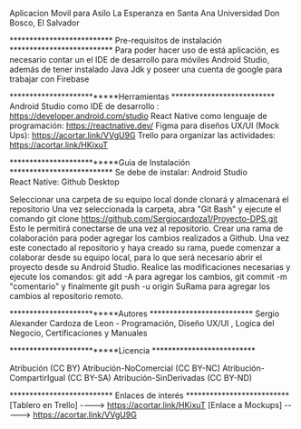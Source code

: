 Aplicacion Movil para Asilo La Esperanza en Santa Ana
Universidad Don Bosco, El Salvador

************************** Pre-requisitos de instalación **************************
Para poder hacer uso de está aplicación, es necesario contar un el IDE de desarrollo para móviles Android Studio, además de tener instalado Java Jdk y poseer una cuenta de google para trabajar con Firebase

**************************Herramientas **************************
Android Studio como IDE de desarrollo : https://developer.android.com/studio
React Native como lenguaje de programación: https://reactnative.dev/ 
Figma para diseños  UX/UI (Mock Ups): https://acortar.link/VVgU9G
Trello para organizar las actividades: https://acortar.link/HKixuT

**************************Guia de Instalación **************************
Se debe de instalar: 
Android Studio  
React Native:
Github Desktop

Seleccionar una carpeta de su equipo local donde clonará y almacenará el repositorio
Una vez seleccionada la carpeta, abra "Git Bash" y ejecute el comando git clone https://github.com/Sergiocardoza1/Proyecto-DPS.git  Esto le permitirá conectarse de una vez al repositorio.
Crear una rama de colaboración para poder agregar los cambios realizados a Github.
Una vez este conectado al repositorio y haya creado su rama, puede comenzar a colaborar desde su equipo local, para lo que será necesario abrir el proyecto desde su Android Studio.
Realice las modificaciones necesarias y ejecute los comandos: git add -A para agregar los cambios, git commit -m "comentario" y finalmente git push -u origin SuRama para agregar los cambios al repositorio remoto.


**************************Autores **************************
Sergio Alexander Cardoza de Leon  - Programación, Diseño UX/UI , Logica del Negocio, Certificaciones y Manuales

**************************Licencia **************************

Atribución (CC BY)
Atribución-NoComercial (CC BY-NC)
Atribución-CompartirIgual (CC BY-SA)
Atribución-SinDerivadas (CC BY-ND)


************************** Enlaces de interés **************************
[Tablero en Trello] ---->  https://acortar.link/HKixuT
[Enlace a Mockups] -----> https://acortar.link/VVgU9G
